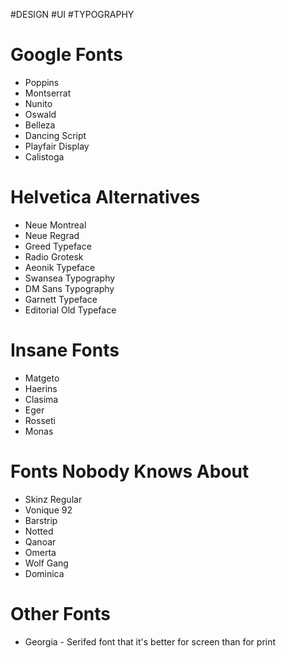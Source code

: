 #DESIGN #UI #TYPOGRAPHY
# Google Fonts
- Poppins
- Montserrat
- Nunito
- Oswald
- Belleza
- Dancing Script
- Playfair Display
- Calistoga

# Helvetica Alternatives
- Neue Montreal
- Neue Regrad
- Greed Typeface
- Radio Grotesk
- Aeonik Typeface
- Swansea Typography
- DM Sans Typography
- Garnett Typeface
- Editorial Old Typeface

# Insane Fonts
- Matgeto
- Haerins
- Clasima
- Eger
- Rosseti
- Monas

# Fonts Nobody Knows About
- Skinz Regular
- Vonique 92
- Barstrip
- Notted
- Qanoar
- Omerta
- Wolf Gang
- Dominica




# Other Fonts
- Georgia - Serifed font that it's better for screen than for print
